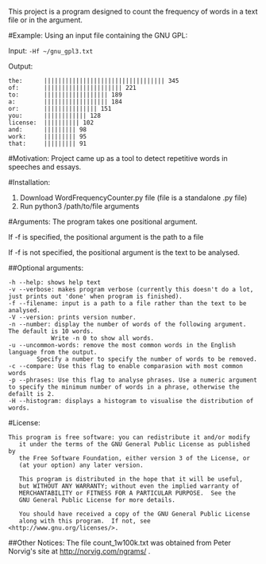 This project is a program designed to count the frequency of words in a text file or in the argument.

#Example:
Using an input file containing the GNU GPL:

Input: `-Hf ~/gnu_gpl3.txt`

Output:
```
the:      |||||||||||||||||||||||||||||||||| 345
of:       |||||||||||||||||||||| 221
to:       |||||||||||||||||| 189
a:        |||||||||||||||||| 184
or:       ||||||||||||||| 151
you:      |||||||||||| 128
license:  |||||||||| 102
and:      ||||||||| 98
work:     ||||||||| 95
that:     ||||||||| 91
```

#Motivation:
Project came up as a tool to detect repetitive words in speeches and essays.

#Installation:
1. Download WordFrequencyCounter.py file (file is a standalone .py file)
2. Run python3 /path/to/file arguments

#Arguments:
The program takes one positional argument.

If -f is specified, the positional argument is the path to a file

If -f is not specified, the positional argument is the text to be analysed.

##Optional arguments:
```
-h --help: shows help text
-v --verbose: makes program verbose (currently this doesn't do a lot, just prints out 'done' when program is finished).
-f --filename: input is a path to a file rather than the text to be analysed.
-V --version: prints version number.
-n --number: display the number of words of the following argument. The default is 10 words.
            Write -n 0 to show all words.
-u --uncommon-words: remove the most common words in the English language from the output.
		Specify a number to specify the number of words to be removed.
-c --compare: Use this flag to enable comparasion with most common words
-p --phrases: Use this flag to analyse phrases. Use a numeric argument to specify the minimum number of words in a phrase, otherwise the defailt is 2.
-H --histogram: displays a histogram to visualise the distribution of words.
```

#License:
 ```
 This program is free software: you can redistribute it and/or modify
    it under the terms of the GNU General Public License as published by
    the Free Software Foundation, either version 3 of the License, or
    (at your option) any later version.

    This program is distributed in the hope that it will be useful,
    but WITHOUT ANY WARRANTY; without even the implied warranty of
    MERCHANTABILITY or FITNESS FOR A PARTICULAR PURPOSE.  See the
    GNU General Public License for more details.

    You should have received a copy of the GNU General Public License
    along with this program.  If not, see <http://www.gnu.org/licenses/>.
```

 
##Other Notices:
The file count_1w100k.txt was obtained from Peter Norvig's site at http://norvig.com/ngrams/ .
